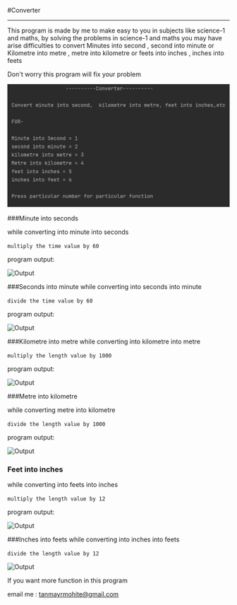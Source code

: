 #Converter
<hr>

This program is made by me to make easy to you in subjects like science-1 and maths, by solving the problems in science-1 and maths you may have arise difficulties to convert Minutes into second , second into minute or Kilometre into metre , metre into kilometre or feets into inches , inches into feets

Don't worry this program will fix your problem

![Output](outputs/p.png)

###Minute into seconds

while converting into minute into seconds

```multiply the time value by 60```

program output:

![Output](outputs/ms.png)

###Seconds into minute
while converting into seconds into minute

```divide the time value by 60```

program output:

![Output](outputs/sm.png)

###Kilometre into metre
while converting into kilometre into metre

```multiply the length value by 1000```

program output:

![Output](outputs/km.png)

###Metre into kilometre

while converting metre into kilometre

```divide the length value by 1000```

program output:

![Output](outputs/mk.png)

### Feet into inches
while converting into feets into inches

```multiply the length value by 12```

program output:

![Output](outputs/fi.png)

###Inches into feets
while converting into inches into feets

```divide the length value by 12```

![Output](outputs/if.png)


If you want more function in this program 

email me : tanmayrmohite@gmail.com

